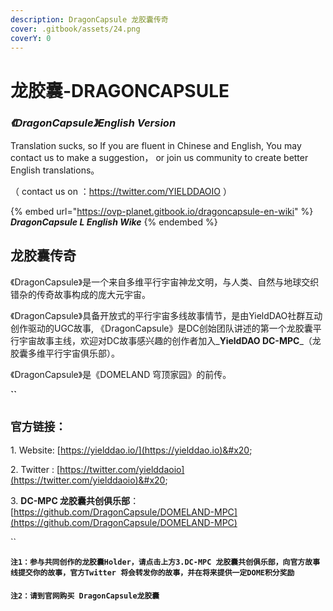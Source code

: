 ```yaml
---
description: DragonCapsule 龙胶囊传奇
cover: .gitbook/assets/24.png
coverY: 0
---
```


# 龙胶囊-DRAGONCAPSULE

### _**《DragonCapsule》English Version**_

Translation sucks, so If you are fluent in Chinese and English, You may contact us to make a suggestion， or join us community to create better English translations。

（ contact us on ：https://twitter.com/YIELDDAOIO ）

{% embed url="https://ovp-planet.gitbook.io/dragoncapsule-en-wiki" %}
_**DragonCapsule L English Wike**_
{% endembed %}

## 龙胶囊传奇

《DragonCapsule》是一个来自多维平行宇宙神龙文明，与人类、自然与地球交织错杂的传奇故事构成的庞大元宇宙。

《DragonCapsule》具备开放式的平行宇宙多线故事情节，是由YieldDAO社群互动创作驱动的UGC故事, 《DragonCapsule》是DC创始团队讲述的第一个龙胶囊平行宇宙故事主线，欢迎对DC故事感兴趣的创作者加入_**YieldDAO DC-MPC**_（龙胶囊多维平行宇宙俱乐部）。

《DragonCapsule》是《DOMELAND 穹顶家园》的前传。

**``**

## **`官方链接：`**

1\. Website: [https://yielddao.io/](https://yielddao.io)&#x20;

2\. Twitter : [https://twitter.com/yielddaoio](https://twitter.com/yielddaoio)&#x20;

3\. **DC-MPC 龙胶囊共创俱乐部**：[https://github.com/DragonCapsule/DOMELAND-MPC](https://github.com/DragonCapsule/DOMELAND-MPC)

``

**`注1：参与共同创作的龙胶囊Holder，请点击上方3.DC-MPC 龙胶囊共创俱乐部，向官方故事线提交你的故事，官方Twitter 将会转发你的故事，并在将来提供一定DOME积分奖励`**

#### `注`**`2`**`：请到官网购买 DragonCapsule龙胶囊`



